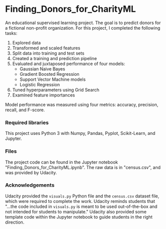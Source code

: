 # Finding_Donors_for_CharityML
An educational supervised learning project. The goal is to predict donors for a fictional non-profit organization. For this project, I completed the following tasks:
1. Explored data
2. Transformed and scaled features
3. Split data into training and test sets
4. Created a training and prediction pipeline
5. Evaluated and juxtaposed performance of four models:
    * Gaussian Naive Bayes
    * Gradient Boosted Regression
    * Support Vector Machine models
    * Logistic Regression
6. Tuned hyperparameters using Grid Search
7. Examined feature importances

Model performance was measured using four metrics: accuracy, precision, recall, and F-score.

### Required libraries                       
This project uses Python 3 with Numpy, Pandas, Pyplot, Scikit-Learn, and Jupyter.

### Files
The project code can be found in the Jupyter notebook "Finding_Donors_for_CharityML.ipynb". The raw data is in "census.csv", and was provided by Udacity. 

### Acknowledgements
Udacity provided the `visuals.py` Python file and the `census.csv` dataset file, which were required to complete the work. Udacity reminds students that "...the code included in `visuals.py` is meant to be used out-of-the-box and not intended for students to manipulate." Udacity also provided some template code within the Jupyter notebook to guide students in the right direction.
